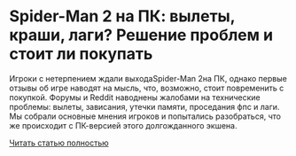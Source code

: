 # Spider-Man 2 на ПК: вылеты, краши, лаги? Решение проблем и стоит ли покупать



Игроки с нетерпением ждали выходаSpider-Man 2на ПК, однако первые отзывы об игре наводят на мысль, что, возможно, стоит повременить с покупкой. Форумы и Reddit наводнены жалобами на технические проблемы: вылеты, зависания, утечки памяти, проседания фпс и лаги. Мы собрали основные мнения игроков и попытались разобраться, что же происходит с ПК-версией этого долгожданного экшена.

[Читать статью полностью](https://xyberbara.com/gaming/spider-man-2-crash/)
